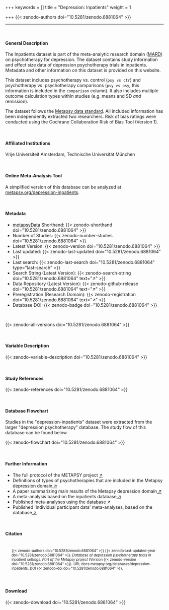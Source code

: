 +++
keywords = []
title = "Depression: Inpatients"
weight = 1

+++
{{< zenodo-authors doi="10.5281/zenodo.6881064" >}}

***

<br>

#### General Description

The Inpatients dataset is part of the meta-analytic research domain ([MARD](https://docs.metapsy.org/uploads/ebmental-2022-300509.pdf)) on psychotherapy for depression. The dataset contains study information and effect size data of depression psychotherapy trials in inpatients. Metadata and other information on this dataset is provided on this website.

This dataset includes psychotherapy vs. control (`psy vs ctr`) and psychotherapy vs. psychotherapy comparisons (`psy vs psy`; this information is included in the `comparison` column). It also includes multiple outcome calculation types within studies (e.g. means and SD _and_ remission).

The dataset follows the [Metapsy data standard](https://docs.metapsy.org/data-preparation/format/). All included information has been independently extracted two researchers. Risk of bias ratings were conducted using the Cochrane Collaboration Risk of Bias Tool (Version 1).

<br>

#### Affiliated Institutions

Vrije Universiteit Amsterdam, Technische Universität München

<br>

#### Online Meta-Analysis Tool

A simplified version of this database can be analyzed at [metapsy.org/depression-inpatients](https://www.metapsy.org/depression-inpatients).

<br>

#### Metadata

* <a href="https://data.metapsy.org" target="_blank">metapsyData</a> Shorthand: {{< zenodo-shorthand doi="10.5281/zenodo.6881064" >}}
* Number of Studies: {{< zenodo-number-studies doi="10.5281/zenodo.6881064" >}}
* Latest Version: {{< zenodo-version doi="10.5281/zenodo.6881064" >}}
* Last updated: {{< zenodo-last-updated doi="10.5281/zenodo.6881064" >}}
* Last search: {{< zenodo-last-search doi="10.5281/zenodo.6881064" type="last-search" >}}
* Search String (Latest Version): {{< zenodo-search-string doi="10.5281/zenodo.6881064" text="↗" >}}
* Data Repository (Latest Version): {{< zenodo-github-release doi="10.5281/zenodo.6881064" text="↗" >}}
* Preregistration (Research Domain): {{< zenodo-registration doi="10.5281/zenodo.6881064" text="↗" >}}
* Database DOI: {{< zenodo-badge doi="10.5281/zenodo.6881064" >}}

<br>

{{< zenodo-all-versions doi="10.5281/zenodo.6881064" >}}

<br>

#### Variable Description

{{< zenodo-variable-description doi="10.5281/zenodo.6881064" >}}

<br>

#### Study References

{{< zenodo-references doi="10.5281/zenodo.6881064" >}}

<br>

#### Database Flowchart

Studies in the "depression-inpatients" dataset were extracted from the larger "depression psychotherapy" database. The study flow of this database can be found below.

{{< zenodo-flowchart doi="10.5281/zenodo.6881064" >}}

<br>

#### Further Information

<ul>
<li>The full protocol of the METAPSY project <a href="/uploads/protocol.pdf" target="_blank">↗</a></li>
<li>Definitions of types of psychotherapies that are included in the Metapsy depression domain<a href="/uploads/psychotherapies.pdf" target="_blank"> ↗</a></li>
<li>A paper summarizing main results of the Metapsy depression domain<a href="/uploads/summary_metapsy.pdf" target="_blank"> ↗</a></li>
<li>A meta-analysis based on the inpatients database<a href="https://www.sciencedirect.com/science/article/pii/S0165032721002421" target="_blank"> ↗</a></li>
<li>Published meta-analyses using the database<a href="/uploads/published_meta_analyses.pdf" target="_blank"> ↗</a></li>
<li>Published 'individual participant data'  meta-analyses, based on the database<a href="/uploads/ipd_ma.pdf" target="_blank"> ↗</a></li>
</ul>

<br>

#### Citation

<div class="citation" style='background-color: var(--body-color); padding: 20px 20px 20px 20px; font-size: 80%; -webkit-filter: grayscale(100%); filter: grayscale(100%);'>
{{< zenodo-authors doi="10.5281/zenodo.6881064" >}}
{{< zenodo-last-updated-year doi="10.5281/zenodo.6881064" >}}.
<i>Database of depression psychotherapy trials in inpatient settings. Part of the Metapsy project </i>
(Version {{< zenodo-version doi="10.5281/zenodo.6881064" >}}).
URL docs.metapsy.org/databases/depression-inpatients.
DOI {{< zenodo-doi doi="10.5281/zenodo.6881064" >}}.
</div>

<br>

#### Download

{{< zenodo-download doi="10.5281/zenodo.6881064" >}}

<br></br>